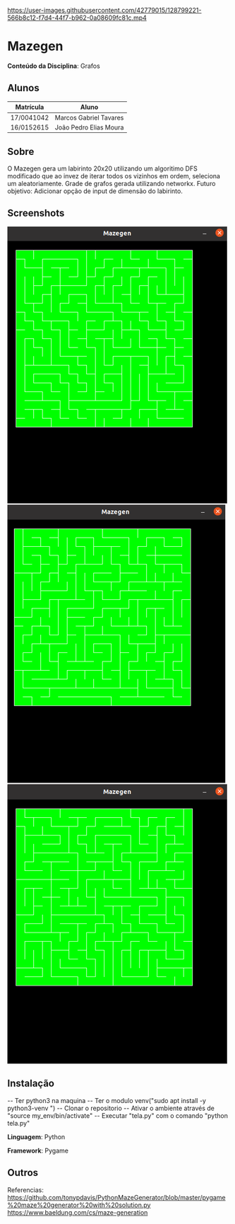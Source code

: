 

https://user-images.githubusercontent.com/42779015/128799221-566b8c12-f7d4-44f7-b962-0a08609fc81c.mp4

[//]: <> (**!! Atenção: Renomeie o seu repositório para \(Tema\)_\(NomeDoProjeto\). !!**) 

 
[//]: <> (**!! *Não coloque os nomes dos alunos no título do repositório*. Exemplo de título correto: Grafos2_Labirinto-do-Minotauro !!**)

# Mazegen

**Conteúdo da Disciplina**: Grafos

## Alunos
|Matrícula | Aluno |
| -- | -- |
| 17/0041042  |  Marcos Gabriel Tavares |
| 16/0152615  |  João Pedro Elias Moura |

## Sobre 
O Mazegen gera um labirinto 20x20 utilizando um algoritimo DFS modificado que ao invez de iterar todos os vizinhos em ordem, seleciona um aleatoriamente. Grade de grafos gerada utilizando networkx. Futuro objetivo: Adicionar opção de input de dimensão do labirinto.

## Screenshots
![maze1](images/maze1.png "maze1")
![maze2](images/maze2.png "maze2")
![maze3](images/maze3.png "maze3")

## Instalação 
-- Ter python3 na maquina
-- Ter o modulo venv("sudo apt install -y python3-venv
")
-- Clonar o repositorio
-- Ativar o ambiente através de "source my_env/bin/activate"
-- Executar "tela.py" com o comando "python tela.py"

**Linguagem**: 
Python

**Framework**: 
Pygame

## Outros 


Referencias:
https://github.com/tonypdavis/PythonMazeGenerator/blob/master/pygame%20maze%20generator%20with%20solution.py
https://www.baeldung.com/cs/maze-generation



